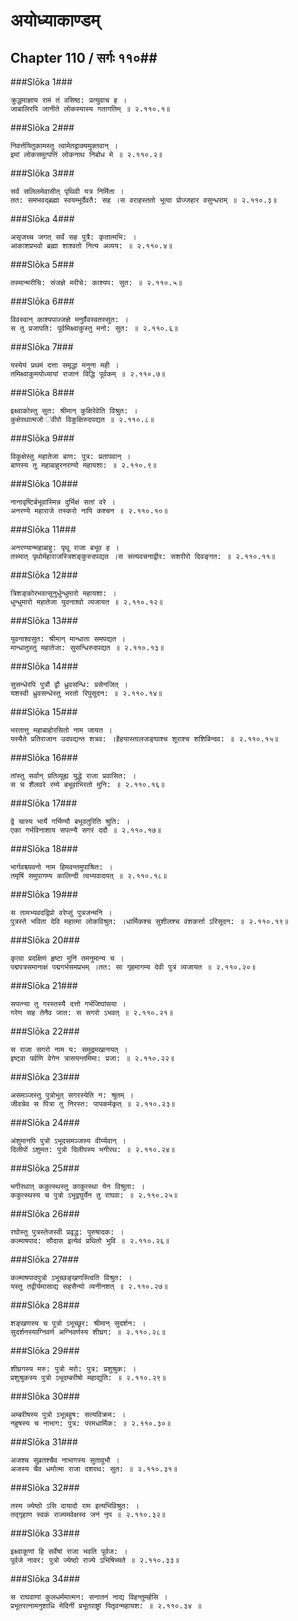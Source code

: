 अयोध्याकाण्डम्
===============================


## Chapter 110  / सर्गः ११०##


###Slōka 1###


    क्रुद्धमाज्ञाय रामं तं वसिष्ठ: प्रत्युवाच ह ।
    जाबालिरपि जानीते लोकस्यास्य गतागतिम् ॥ २.११०.१॥


###Slōka 2###


    निवर्त्तयितुकामस्तु त्वामेतद्वाक्यमुक्तवान् ।
    इमां लोकसमुत्पत्तिं लोकनाथ निबोध मे ॥ २.११०.२॥


###Slōka 3###


    सर्वं सलिलमेवासीत् पृथिवी यत्र निर्मिता ।
    तत: समभवद्ब्रह्मा स्वयम्भूर्दैवतै: सह ।स वराहस्ततो भूत्वा प्रोज्जहार वसुन्धराम् ॥ २.११०.३॥


###Slōka 4###


    असृजच्च जगत् सर्वं सह पुत्रै: कृतात्मभि: ।
    आकाशप्रभवो ब्रह्मा शाश्वतो नित्य अव्यय: ॥ २.११०.४॥


###Slōka 5###


    तस्मान्मरीचि: संजज्ञे मरीचे: काश्यप: सुत: ॥ २.११०.५॥


###Slōka 6###


    विवस्वान् काश्यपाज्जज्ञे मनुर्वैवस्वतस्सुत: ।
    स तु प्रजापति: पूर्वमिक्ष्वाकुस्तु मनो: सुत: ॥ २.११०.६॥


###Slōka 7###


    यस्येयं प्रथमं दत्ता समृद्धा मनुना मही ।
    तमिक्ष्वाकुमयोध्यायां राजानं विद्धि पूर्वकम् ॥ २.११०.७॥


###Slōka 8###


    इक्ष्वाकोस्तु सुत: श्रीमान् कुक्षिरेवेति विश्रुत: ।
    कुक्षेरथात्मजो ऺवीरो विकुक्षिरुदपद्यत ॥ २.११०.८॥


###Slōka 9###


    विकुक्षेस्तु महातेजा बाण: पुत्र: प्रतापवान् ।
    बाणस्य तु महाबाहुरनरण्यो महायशा: ॥ २.११०.९॥


###Slōka 10###


    नानावृष्टिर्बभूवास्मिन्न दुर्भिक्षं सतां वरे ।
    अनरण्ये महाराजे तस्करो नापि कश्चन ॥ २.११०.१०॥


###Slōka 11###


    अनरण्यान्महाबाहु: पृथू राजा बभूव ह ।
    तस्मात् पृथोर्महाराजस्त्रिशङ्कुरुदपद्यत ।स सत्यवचनाद्वीर: सशरीरो दिवङ्गत: ॥ २.११०.११॥


###Slōka 12###


    त्रिशङ्कोरभवत्सूनुर्धुन्धुमारो महायशा: ।
    धुन्धुमारो महातेजा युवनाश्वो व्यजायत ॥ २.११०.१२॥


###Slōka 13###


    युवनाश्वसुत: श्रीमान् मान्धाता समपद्यत ।
    मान्धातुस्तु महातेजा: सुसन्धिरुदपद्यत ॥ २.११०.१३॥


###Slōka 14###


    सुसन्धेरपि पुत्रौ द्वौ ध्रुवसन्धि: प्रसेनजित् ।
    यशस्वी ध्रुवसन्धेस्तु भरतो रिपुसूदन: ॥ २.११०.१४॥


###Slōka 15###


    भरतात्तु महाबाहोरसितो नाम जायत ।
    यस्यैते प्रतिराजान उदपद्यन्त शत्रव: ।हैहयास्तालजङ्घाश्च शूराश्च शशिबिन्दव: ॥ २.११०.१५॥


###Slōka 16###


    तांस्तु सर्वान् प्रतिव्यूह्य युद्धे राजा प्रवासित: ।
    स च शैलवरे रम्ये बभूवाभिरतो मुनि: ॥ २.११०.१६॥


###Slōka 17###


    द्वे चास्य भार्ये गर्भिण्यौ बभूवतुरिति श्रुति: ।
    एका गर्भविनाशाय सपत्न्यै सगरं ददौ ॥ २.११०.१७॥


###Slōka 18###


    भार्गवश्च्यवनो नाम हिमवन्तमुपाश्रित: ।
    तमृषिं समुपागम्य कालिन्दी त्वभ्यवादयत् ॥ २.११०.१८॥


###Slōka 19###


    स तामभ्यवदद्विप्रो वरेप्सुं पुत्रजन्मनि ।
    पुत्रस्ते भविता देवि महात्मा लोकविश्रुत: ।धार्मिकश्च सुशीलश्च वंशकर्त्ता ऽरिसूदन: ॥ २.११०.१९॥


###Slōka 20###


    कृत्वा प्रदक्षिणं हृष्टा मुनिं तमनुमान्य च ।
    पद्मपत्रसमानाक्षं पद्मगर्भसमप्रभम् ।तत: सा गृहमागम्य देवी पुत्रं व्यजायत ॥ २.११०.२०॥


###Slōka 21###


    सपत्न्या तु गरस्तस्यै दत्तो गर्भजिघांसया ।
    गरेण सह तेनैव जात: स सगरो ऽभवत् ॥ २.११०.२१॥


###Slōka 22###


    स राजा सगरो नाम य: समुद्रमखानयत् ।
    इष्ट्वा पर्वणि वेगेन त्रासयन्तमिमा: प्रजा: ॥ २.११०.२२॥


###Slōka 23###


    असमञ्जस्तु पुत्रोभूत् सगरस्येति न: श्रुतम् ।
    जीवन्नेव स पित्रा तु निरस्त: पापकर्मकृत् ॥ २.११०.२३॥


###Slōka 24###


    अंशुमानपि पुत्रो ऽभूदसमञ्जस्य वीर्य्यवान् ।
    दिलीपों ऽशुमत: पुत्रो दिलीपस्य भगीरथ: ॥ २.११०.२४॥


###Slōka 25###


    भगीरथात् ककुत्स्थस्तु काकुत्स्था येन विश्रुता: ।
    ककुत्स्थस्य च पुत्रो ऽभूद्रघुर्येन तु राघवा: ॥ २.११०.२५॥


###Slōka 26###


    रघोस्तु पुत्रस्तेजस्वी प्रवृद्ध: पुरुषादक: ।
    कल्माषपाद: सौदास इत्येवं प्रथितो भुवि ॥ २.११०.२६॥


###Slōka 27###


    कल्माषपादपुत्रो ऽभूच्छङ्खणस्त्विति विश्रुत: ।
    यस्तु तद्वीर्यमासाद्य सहसैन्यो व्यनीनशत् ॥ २.११०.२७॥


###Slōka 28###


    शङ्खणस्य च पुत्रो ऽभूच्छूर: श्रीमान् सुदर्शन: ।
    सुदर्शनस्याग्निवर्ण अग्निवर्णस्य शीघ्रग: ॥ २.११०.२८॥


###Slōka 29###


    शीघ्रगस्य मरु: पुत्रो मरो: पुत्र: प्रशुश्रुक: ।
    प्रशुश्रुकस्य पुत्रो ऽभूदम्बरीषो महाद्युति: ॥ २.११०.२९॥


###Slōka 30###


    अम्बरीषस्य पुत्रो ऽभून्नहुष: सत्यविक्रम: ।
    नहुषस्य च नाभाग: पुत्र: परमधार्मिक: ॥ २.११०.३०॥


###Slōka 31###


    अजश्च सुव्रतश्चैव नाभागस्य सुतावुभौ ।
    अजस्य चैव धर्मात्मा राजा दशरथ: सुत: ॥ २.११०.३१॥


###Slōka 32###


    तस्य ज्येष्ठो ऽसि दायादो राम इत्यभिविश्रुत: ।
    तद्गृहाण स्वकं राज्यमवेक्षस्व जनं नृप ॥ २.११०.३२॥


###Slōka 33###


    इक्ष्वाकूणां हि सर्वेषां राजा भवति पूर्वज: ।
    पूर्वजे नावर: पुत्रो ज्येष्ठो राज्ये ऽभिषिच्यते ॥ २.११०.३३॥


###Slōka 34###


    स राघवाणां कुलधर्ममात्मन: सनातनं नाद्य विहन्तुमर्हसि ।
    प्रभूतरत्नामनुशाधि मेदिनीं प्रभूतराष्ट्रां पितृवन्महायश: ॥ २.११०.३४ ॥


